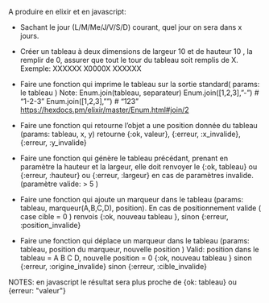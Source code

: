 
A produire en elixir et en javascript:

* Sachant le jour (L/M/Me/J/V/S/D) courant, quel jour on sera dans x jours.

* Créer un tableau à deux dimensions de largeur 10 et de hauteur 10 , la remplir de 0, assurer que tout le tour du tableau soit remplis de X.
Exemple: 
XXXXXX
X0000X
XXXXXX

* Faire une fonction qui imprime le tableau sur la sortie standard( params: le tableau )
    Note: Enum.join(tableau, separateur)
    Enum.join([1,2,3],”-”) # “1-2-3”
    Enum.join([1,2,3],””) # “123”
    https://hexdocs.pm/elixir/master/Enum.html#join/2 


* Faire une fonction qui retourne l’objet a une position donnée du tableau (params: tableau, x, y) retourne {:ok, valeur}, {:erreur, :x_invalide}, {:erreur, :y_invalide} 

* Faire une fonction qui génère le tableau précédant, prenant en paramètre la hauteur et la largeur, elle doit renvoyer le {:ok, tableau} ou {:erreur, :hauteur} ou {:erreur, :largeur}  en cas de paramètres invalide. (paramètre valide: > 5 )

* Faire une fonction qui ajoute un marqueur dans le tableau (params: tableau, marqueur(A,B,C,D), position).
    En cas de positionnement valide ( case cible = 0 ) renvois {:ok, nouveau tableau }, sinon {:erreur, :position_invalide}

* Faire une fonction qui déplace un marqueur dans le tableau (params: tableau, position du marqueur, nouvelle position )
    Valid: position dans le tableau = A B C D, nouvelle position = 0
    {:ok, nouveau tableau }
    sinon {:erreur, :origine_invalide}
    sinon {:erreur, :cible_invalide}

NOTES: en javascript le résultat sera plus proche de {ok: tableau} ou  {erreur: "valeur"}
